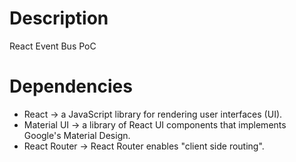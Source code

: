 # Description
React Event Bus PoC

# Dependencies

- React -> a JavaScript library for rendering user interfaces (UI).
- Material UI -> a library of React UI components that implements Google's Material Design.
- React Router -> React Router enables "client side routing".
